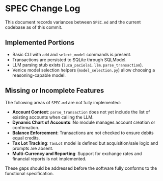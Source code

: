 # SPEC Change Log

This document records variances between `SPEC.md` and the current codebase as of this commit.

## Implemented Portions

- Basic CLI with `add` and `select_model` commands is present.
- Transactions are persisted to SQLite through SQLModel.
- LLM parsing stub exists (`luca_paciolai.llm.parse_transaction`).
- Venice model selection helpers (`model_selection.py`) allow choosing a reasoning-capable model.

## Missing or Incomplete Features

The following areas of `SPEC.md` are not fully implemented:

- **Account Context**: `parse_transaction` does not yet include the list of existing accounts when calling the LLM.
- **Dynamic Chart of Accounts**: No module manages account creation or confirmation.
- **Balance Enforcement**: Transactions are not checked to ensure debits equal credits.
- **Tax Lot Tracking**: `TaxLot` model is defined but acquisition/sale logic and prompts are absent.
- **Multi-Currency and Reporting**: Support for exchange rates and financial reports is not implemented.

These gaps should be addressed before the software fully conforms to the functional specification.
